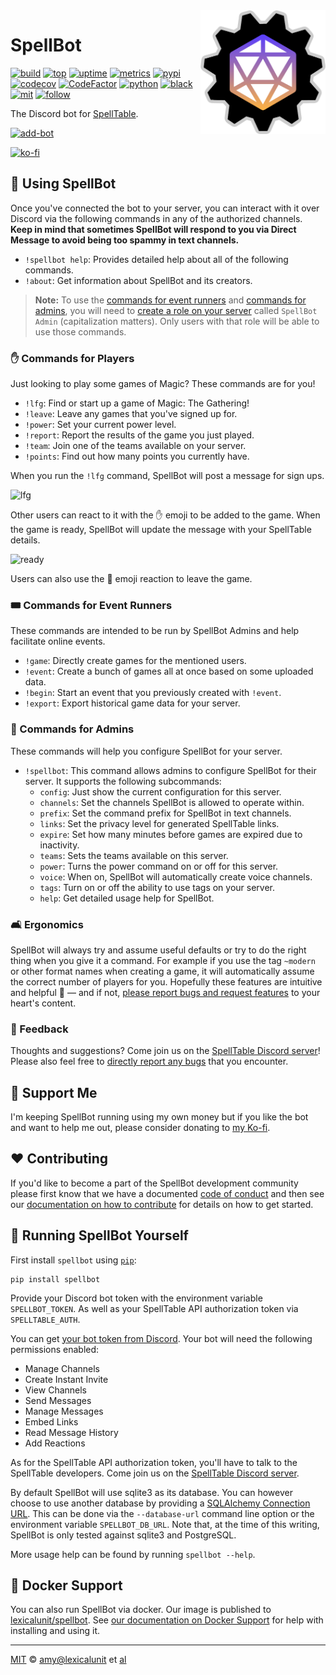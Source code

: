 <img align="right" width="200" src="https://raw.githubusercontent.com/lexicalunit/spellbot/master/spellbot.png" />

# SpellBot

[![build][build-badge]][build]
[![top][top-badge]][top]
[![uptime][uptime-badge]][uptime]
[![metrics][metrics-badge]][metrics]
[![pypi][pypi-badge]][pypi]
[![codecov][codecov-badge]][codecov]
[![CodeFactor][factor-badge]][factor]
[![python][python-badge]][python]
[![black][black-badge]][black]
[![mit][mit-badge]][mit]
[![follow][follow-badge]][follow]

The Discord bot for [SpellTable][spelltable].

[![add-bot][add-bot-button]][add-bot]

[![ko-fi][kofi-button]][ko-fi]

## 🤖 Using SpellBot

Once you've connected the bot to your server, you can interact with it over
Discord via the following commands in any of the authorized channels. **Keep in
mind that sometimes SpellBot will respond to you via Direct Message to avoid
being too spammy in text channels.**

- `!spellbot help`: Provides detailed help about all of the following commands.
- `!about`: Get information about SpellBot and its creators.

> **Note:** To use the
> [commands for event runners](#%EF%B8%8F-commands-for-event-runners)
> and [commands for admins](#-commands-for-admins), you will need to
> [create a role on your server][create-role] called `SpellBot Admin`
> (capitalization matters). Only users with that role will be able to use those
> commands.

### ✋ Commands for Players

Just looking to play some games of Magic? These commands are for you!

- `!lfg`: Find or start up a game of Magic: The Gathering!
- `!leave`: Leave any games that you've signed up for.
- `!power`: Set your current power level.
- `!report`: Report the results of the game you just played.
- `!team`: Join one of the teams available on your server.
- `!points`: Find out how many points you currently have.

When you run the `!lfg` command, SpellBot will post a message for sign ups.

![lfg][lfg]

Other users can react to it with the ✋ emoji to be added to the game. When the
game is ready, SpellBot will update the message with your SpellTable details.

![ready][ready]

Users can also use the 🚫 emoji reaction to leave the game.

### 🎟️ Commands for Event Runners

These commands are intended to be run by SpellBot Admins and help facilitate
online events.

- `!game`: Directly create games for the mentioned users.
- `!event`: Create a bunch of games all at once based on some uploaded data.
- `!begin`: Start an event that you previously created with `!event`.
- `!export`: Export historical game data for your server.

### 👑 Commands for Admins

These commands will help you configure SpellBot for your server.

- `!spellbot`: This command allows admins to configure SpellBot for their
               server. It supports the following subcommands:
  - `config`: Just show the current configuration for this server.
  - `channels`: Set the channels SpellBot is allowed to operate within.
  - `prefix`: Set the command prefix for SpellBot in text channels.
  - `links`: Set the privacy level for generated SpellTable links.
  - `expire`: Set how many minutes before games are expired due to inactivity.
  - `teams`: Sets the teams available on this server.
  - `power`: Turns the power command on or off for this server.
  - `voice`: When on, SpellBot will automatically create voice channels.
  - `tags`: Turn on or off the ability to use tags on your server.
  - `help`: Get detailed usage help for SpellBot.

### 🛋️ Ergonomics

SpellBot will always try and assume useful defaults or try to do the right thing
when you give it a command. For example if you use the tag <code>~modern</code>
or other format names when creating a game, it will automatically assume the
correct number of players for you. Hopefully these features are intuitive and
helpful 🤞 — and if not, [please report bugs and request features][issues]
to your heart's content.

### 🎤 Feedback

Thoughts and suggestions? Come join us on the
[SpellTable Discord server][discord-invite]! Please also feel free
to [directly report any bugs][issues] that you encounter.

## 🙌 Support Me

I'm keeping SpellBot running using my own money but if you like the bot and want
to help me out, please consider donating to [my Ko-fi][ko-fi].

## ❤️ Contributing

If you'd like to become a part of the SpellBot development community please
first know that we have a documented [code of conduct](CODE_OF_CONDUCT.md) and
then see our [documentation on how to contribute](CONTRIBUTING.md) for details
on how to get started.

## 🔧 Running SpellBot Yourself

First install `spellbot` using [`pip`](https://pip.pypa.io/en/stable/):

```shell
pip install spellbot
```

Provide your Discord bot token with the environment variable `SPELLBOT_TOKEN`.
As well as your SpellTable API authorization token via `SPELLTABLE_AUTH`.

You can get [your bot token from Discord][discord-bot-docs]. Your bot will
need the following permissions enabled:

- Manage Channels
- Create Instant Invite
- View Channels
- Send Messages
- Manage Messages
- Embed Links
- Read Message History
- Add Reactions

As for the SpellTable API authorization token, you'll have to talk to the
SpellTable developers. Come join us on the
[SpellTable Discord server][spelltable-discord].

By default SpellBot will use sqlite3 as its database. You can however choose to
use another database by providing a [SQLAlchemy Connection URL][db-url]. This
can be done via the `--database-url` command line option or the environment
variable `SPELLBOT_DB_URL`. Note that, at the time of this writing, SpellBot is
only tested against sqlite3 and PostgreSQL.

More usage help can be found by running `spellbot --help`.

## 🐳 Docker Support

You can also run SpellBot via docker. Our image is published to
[lexicalunit/spellbot][docker-hub]. See [our documentation on Docker Support](DOCKER.md) for help
with installing and using it.

---

[MIT][mit] © [amy@lexicalunit][lexicalunit] et [al][contributors]

[add-bot-button]:     https://user-images.githubusercontent.com/1903876/88951823-5d6c9a00-d24b-11ea-8523-d256ccbf4a3c.png
[add-bot]:            https://discordapp.com/api/oauth2/authorize?client_id=725510263251402832&permissions=93265&scope=bot
[black-badge]:        https://img.shields.io/badge/code%20style-black-000000.svg
[black]:              https://github.com/psf/black
[build-badge]:        https://github.com/lexicalunit/spellbot/workflows/build/badge.svg
[build]:              https://github.com/lexicalunit/spellbot/actions
[codecov-badge]:      https://codecov.io/gh/lexicalunit/spellbot/branch/master/graph/badge.svg
[codecov]:            https://codecov.io/gh/lexicalunit/spellbot
[contributors]:       https://github.com/lexicalunit/spellbot/graphs/contributors
[create-role]:        https://support.discord.com/hc/en-us/articles/206029707-How-do-I-set-up-Permissions-
[db-url]:             https://docs.sqlalchemy.org/en/latest/core/engines.html
[discord-bot-docs]:   https://discord.com/developers/docs/topics/oauth2#bots
[discord-invite]:     https://discord.gg/zXzgqMN
[docker-hub]:         https://hub.docker.com/r/lexicalunit/spellbot
[factor-badge]:       https://www.codefactor.io/repository/github/lexicalunit/spellbot/badge
[factor]:             https://www.codefactor.io/repository/github/lexicalunit/spellbot
[follow-badge]:       https://img.shields.io/twitter/follow/SpellBotIO?style=social
[follow]:             https://twitter.com/intent/follow?screen_name=SpellBotIO
[issues]:             https://github.com/lexicalunit/spellbot/issues
[ko-fi]:              https://ko-fi.com/Y8Y51VTHZ
[kofi-button]:        https://user-images.githubusercontent.com/1903876/88951826-5e053080-d24b-11ea-9a81-f1b5431a5d4b.png
[lexicalunit]:        http://github.com/lexicalunit
[lfg]:                https://user-images.githubusercontent.com/1903876/91242259-cedd2280-e6fb-11ea-8d30-e7127b6f96e9.png
[mit-badge]:          https://img.shields.io/badge/License-MIT-yellow.svg
[mit]:                https://opensource.org/licenses/MIT
[pypi-badge]:         https://img.shields.io/pypi/v/spellbot
[pypi]:               https://pypi.org/project/spellbot/
[python-badge]:       https://img.shields.io/badge/python-3.7+-blue.svg
[python]:             https://www.python.org/
[ready]:              https://user-images.githubusercontent.com/1903876/91242257-cdabf580-e6fb-11ea-86ad-8f1aaf6d34dc.png
[spelltable-discord]: https://discord.gg/zXzgqMN
[spelltable]:         https://www.spelltable.com/
[top-badge]:          https://top.gg/api/widget/status/725510263251402832.svg?noavatar=true
[top]:                https://top.gg/bot/725510263251402832
[uptime-badge]:       https://img.shields.io/uptimerobot/ratio/m785764282-c51c742e56a87d802968efcc
[uptime]:             https://uptimerobot.com/dashboard#785764282
[metrics-badge]:      https://img.shields.io/badge/metrics-grafana-orange.svg
[metrics]:            https://lexicalunit.grafana.net/d/4TSUCbcMz/spellbot?orgId=1
